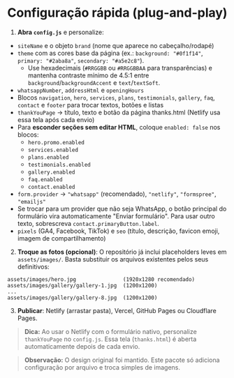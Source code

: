 
# Configuração rápida (plug-and-play)

1) **Abra `config.js`** e personalize:
- `siteName` e o objeto `brand` (nome que aparece no cabeçalho/rodapé)
- `theme` com as cores base da página (ex.: `background: "#0f1f14"`, `primary: "#2aba8a"`, `secondary: "#a5e2c8"`).
  - Use hexadecimais (`#RRGGBB` ou `#RRGGBBAA` para transparências) e mantenha contraste mínimo de 4.5:1 entre `background`/`backgroundAccent` e `text`/`textSoft`.
- `whatsappNumber`, `addressHtml` e `openingHours`
- Blocos `navigation`, `hero`, `services`, `plans`, `testimonials`, `gallery`, `faq`, `contact` e `footer` para trocar textos, botões e listas
- `thankYouPage` → título, texto e botão da página thanks.html (Netlify usa essa tela após cada envio)
- Para **esconder seções sem editar HTML**, coloque `enabled: false` nos blocos:
  - `hero.promo.enabled`
  - `services.enabled`
  - `plans.enabled`
  - `testimonials.enabled`
  - `gallery.enabled`
  - `faq.enabled`
  - `contact.enabled`
- `form.provider` → `"whatsapp"` (recomendado), `"netlify"`, `"formspree"`, `"emailjs"`
- Se trocar para um provider que não seja WhatsApp, o botão principal do formulário vira automaticamente "Enviar formulário". Para usar outro texto, sobrescreva `contact.primaryButton.label`.
- `pixels` (GA4, Facebook, TikTok) e `seo` (título, descrição, favicon emoji, imagem de compartilhamento)

2) **Troque as fotos (opcional)**:
O repositório já inclui placeholders leves em `assets/images/`. Basta substituir os arquivos existentes pelos seus definitivos:
```
assets/images/hero.jpg               (1920x1280 recomendado)
assets/images/gallery/gallery-1.jpg  (1200x1200)
...
assets/images/gallery/gallery-8.jpg  (1200x1200)
```

3) **Publicar**: Netlify (arrastar pasta), Vercel, GitHub Pages ou Cloudflare Pages.

> **Dica:** Ao usar o Netlify com o formulário nativo, personalize `thankYouPage` no `config.js`. Essa tela (`thanks.html`) é aberta automaticamente depois de cada envio.

> **Observação:** O design original foi mantido. Este pacote só adiciona configuração por arquivo e troca simples de imagens.
